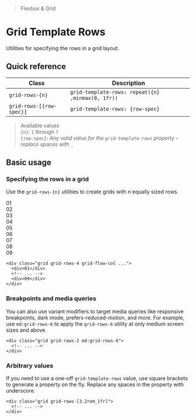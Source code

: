 > Flexbox & Grid

# Grid Template Rows

Utilities for specifying the rows in a grid layout.

## Quick reference

| Class                    | Description                                       |
|--------------------------|---------------------------------------------------|
| `grid-rows-{n}`          | `grid-template-rows: repeat({n} ,minmax(0, 1fr))` |
| `grid-rows-[{row-spec}]` | `grid-template-rows: {row-spec}`                  |

> Available values <br />
> `{n}`: `1` through `7` <br />
> `{row-spec}`: _Any valid value for the `grid-template-rows` property - replace spaces with `_`_ <br />

## Basic usage

### Specifying the rows in a grid
Use the `grid-rows-{n}` utilities to create grids with n equally sized rows.

<example-container class="overflow-auto">
  <div class="ex-bg--striped ex-bg--pink grid grid-rows-4 grid-flow-col gap-24 rounded-8">
    <div class="pd-bg-pink-500 ex-box">01</div>
    <div class="pd-bg-pink-500 ex-box">02</div>
    <div class="pd-bg-pink-500 ex-box">03</div>
    <div class="pd-bg-pink-500 ex-box">04</div>
    <div class="pd-bg-pink-500 ex-box">05</div>
    <div class="pd-bg-pink-500 ex-box">06</div>
    <div class="pd-bg-pink-500 ex-box">07</div>
    <div class="pd-bg-pink-500 ex-box">08</div>
    <div class="pd-bg-pink-500 ex-box">09</div>
  </div>
</example-container>

```html{1}
<div class="grid grid-rows-4 grid-flow-col ...">
  <div>01</div>
  <!-- ... -->
  <div>09</div>
</div>
```

### Breakpoints and media queries
You can also use variant modifiers to target media queries like responsive breakpoints, dark mode, prefers-reduced-motion, and more. For example, use `md:grid-rows-6` to apply the `grid-rows-6` utility at only medium screen sizes and above.

```html{1}
<div class="grid grid-rows-2 md:grid-rows-6">
  <!-- ... -->
</div>
```

### Arbitrary values

If you need to use a one-off `grid-template-rows` value, use square brackets to generate a property on the fly. Replace any spaces in the property with underscore.

```html{1}
<div class="grid grid-rows-[3.2rem_1fr]">
  <!-- ... -->
</div>
```
